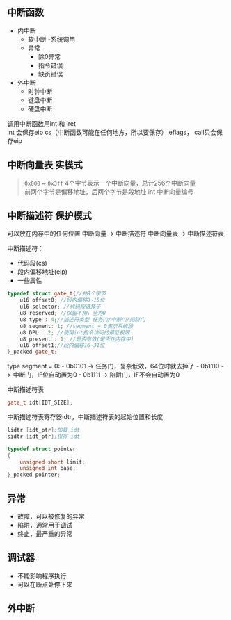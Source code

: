 ## 中断函数

- 内中断
    - 软中断
        -系统调用
    - 异常
        - 除0异常
        - 指令错误
        - 缺页错误
- 外中断
    - 时钟中断
    - 键盘中断
    - 硬盘中断

调用中断函数用int 和 iret  
int 会保存eip cs（中断函数可能在任何地方，所以要保存） eflags， call只会保存eip

## 中断向量表 实模式
> `0x000` ~ `0x3ff`
4个字节表示一个中断向量，总计256个中断向量  
前两个字节是偏移地址，后两个字节是段地址
int 中断向量编号

## 中断描述符 保护模式
可以放在内存中的任何位置
中断向量 -> 中断描述符
中断向量表 -> 中断描述符表

中断描述符：
- 代码段(cs)
- 段内偏移地址(eip)
- 一些属性

```c++
typedef struct gate_t{//共8个字节
    u16 offset0; //段内偏移0~15位
    u16 selector; //代码段选择子
    u8 reserved; //保留不用，全为0
    u8 type : 4;//描述符类型 任务门/中断门/陷阱门
    u8 segment: 1; //segment = 0表示系统段
    u8 DPL : 2; //使用int指令访问的最低权限
    u8 present : 1; //是否有效(是否在内存中)
    u16 offset1;//段内偏移16~31位
}_packed gate_t;
```
type segment = 0:
    - 0b0101 -> 任务门，复杂低效，64位时就去掉了
    - 0b1110 -> 中断门，IF位自动置为0
    - 0b1111 -> 陷阱门，IF不会自动置为0 

中断描述符表
```c++
gate_t idt[IDT_SIZE];
```

中断描述符表寄存器idtr，中断描述符表的起始位置和长度

```s
lidtr [idt_ptr];加载 idt
sidtr [idt_ptr];保存 idt
```
```cpp
typedef struct pointer
{
    unsigned short limit;
    unsigned int base;
}_packed pointer;
```

## 异常
- 故障，可以被修复的异常
- 陷阱，通常用于调试
- 终止，最严重的异常

## 调试器
- 不能影响程序执行
- 可以在断点处停下来

## 外中断
